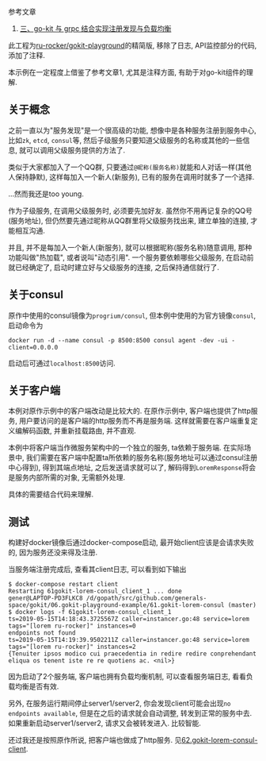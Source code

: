参考文章

1. [三、go-kit 与 grpc 结合实现注册发现与负载均衡](https://hacpai.com/article/1524894068545)

此工程为[ru-rocker/gokit-playground](https://github.com/ru-rocker/gokit-playground/tree/master/lorem-consul)的精简版, 移除了日志, API监控部分的代码, 添加了注释.

本示例在一定程度上借鉴了参考文章1, 尤其是注释方面, 有助于对go-kit组件的理解.

## 关于概念

之前一直以为"服务发现"是一个很高级的功能, 想像中是各种服务注册到服务中心, 比如`zk`, `etcd`, `consul`等, 然后子级服务只要知道父级服务的名称或其他的一些信息, 就可以调用父级服务提供的方法了. 

类似于大家都加入了一个QQ群, 只要通过`@昵称(服务名称)`就能和人对话一样(其他人保持静默), 这样每加入一个新人(新服务), 已有的服务在调用时就多了一个选择.

...然而我还是too young. 

作为子级服务, 在调用父级服务时, 必须要先加好友. 虽然你不用再记复杂的QQ号(服务地址), 但仍然要先通过昵称从QQ群里将父级服务找出来, 建立单独的连接, 才能相互沟通.

并且, 并不是每加入一个新人(新服务), 就可以根据昵称(服务名称)随意调用, 那种功能叫做"热加载", 或者说叫"动态引用". 一个服务要依赖哪些父级服务, 在启动前就已经确定了, 启动时建立好与父级服务的连接, 之后保持通信就行了.

## 关于consul

原作中使用的consul镜像为`progrium/consul`, 但本例中使用的为官方镜像`consul`, 启动命令为

```
docker run -d --name consul -p 8500:8500 consul agent -dev -ui -client=0.0.0.0
```

启动后可通过`localhost:8500`访问.

## 关于客户端

本例对原作示例中的客户端改动是比较大的. 在原作示例中, 客户端也提供了http服务, 用户要访问的是客户端的http服务而不再是服务端. 这样就需要在客户端重复定义编解码函数, 并重新挂载路由, 并不直观.

本例中将客户端当作微服务架构中的一个独立的服务, ta依赖于服务端. 在实际场景中, 我们需要在客户端中配置ta所依赖的服务名称(服务地址可以通过consul注册中心得到), 得到其端点地址, 之后发送请求就可以了, 解码得到`LoremResponse`将会是服务内部所需的对象, 无需额外处理.

具体的需要结合代码来理解.

## 测试

构建好docker镜像后通过docker-compose启动, 最开始client应该是会请求失败的, 因为服务还没来得及注册.

当服务端注册完成后, 查看其client日志, 可以看到如下输出

```
$ docker-compose restart client
Restarting 61gokit-lorem-consul_client_1 ... done
gener@LAPTOP-PD3FLKC8 /d/gopath/src/github.com/generals-space/gokit/06.gokit-playground-example/61.gokit-lorem-consul (master)
$ docker logs -f 61gokit-lorem-consul_client_1
ts=2019-05-15T14:18:43.3725567Z caller=instancer.go:48 service=lorem tags="[lorem ru-rocker]" instances=0
endpoints not found
ts=2019-05-15T14:19:39.9502211Z caller=instancer.go:48 service=lorem tags="[lorem ru-rocker]" instances=2
{Tenuiter ipsos modico cui praecedentia in redire redire conprehendant eliqua os tenent iste re re quotiens ac. <nil>}
```

因为启动了2个服务端, 客户端也拥有负载均衡机制, 可以查看服务端日志, 看看负载均衡是否有效.

另外, 在服务运行期间停止server1/server2, 你会发现client可能会出现`no endpoints available`, 但是在之后的请求就会自动调整, 转发到正常的服务中去. 如果重新启动server1/server2, 请求又会被转发进入. 比较智能.

还过我还是按照原作所说, 把客户端也做成了http服务. 见[62.gokit-lorem-consul-client]().

